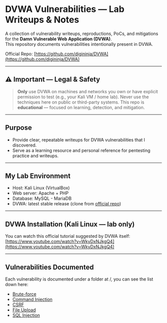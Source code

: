 # DVWA Vulnerabilities — Lab Writeups & Notes

A collection of vulnerability writeups, reproductions, PoCs, and mitigations for the **Damn Vulnerable Web Application (DVWA)**.  
This repository documents vulnerabilities intentionally present in DVWA.

Official Repo: [https://github.com/digininja/DVWA](https://github.com/digininja/DVWA)

---

## ⚠️ Important — Legal & Safety

> **Only** use DVWA on machines and networks you own or have explicit permission to test (e.g., your Kali VM / home lab).
> Never use the techniques here on public or third-party systems.
> This repo is **educational** — focused on learning, detection, and mitigation.

---

## Purpose

- Provide clear, repeatable writeups for DVWA vulnerabilities that I discovered.
- Serve as a learning resource and personal reference for pentesting practice and writeups.

---

## My Lab Environment

- Host: Kali Linux (VirtualBox)
- Web server: Apache + PHP
- Database: MySQL - MariaDB
- DVWA: latest stable release (clone from [official repo](https://github.com/digininja/DVWA))

---

## DVWA Installation (Kali Linux — lab only)

You can watch this official tutorial suggested by DVWA itself: [https://www.youtube.com/watch?v=WkyDxNJkgQ4](https://www.youtube.com/watch?v=WkyDxNJkgQ4)

---

## Vulnerabilities Documented

Each vulnerability is documented under a folder at /, you can see the list down here:

- [Brute-force](./brute-force/README.md)
- [Command Injection](./command-injection/README.md)
- [CSRF](./csrf/README.md)
- [File Upload](./file-upload/README.md)
- [SQL Injection](./sql-injection/README.md)
